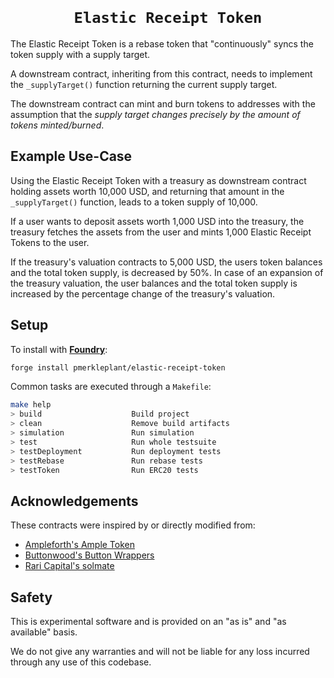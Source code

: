 <h1 align=center><code>
Elastic Receipt Token
</code></h1>

The Elastic Receipt Token is a rebase token that "continuously" syncs the token
supply with a supply target.

A downstream contract, inheriting from this contract, needs to implement the
`_supplyTarget()` function returning the current supply target.

The downstream contract can mint and burn tokens to addresses with the assumption
that the _supply target changes precisely by the amount of tokens minted/burned_.


## Example Use-Case

Using the Elastic Receipt Token with a treasury as downstream contract holding
assets worth 10,000 USD, and returning that amount in the `_supplyTarget()`
function, leads to a token supply of 10,000.

If a user wants to deposit assets worth 1,000 USD into the treasury, the treasury
fetches the assets from the user and mints 1,000 Elastic Receipt Tokens to the user.

If the treasury's valuation contracts to 5,000 USD, the users token balances and
the total token supply, is decreased by 50%. In case of an expansion of the
treasury valuation, the user balances and the total token supply is increased
by the percentage change of the treasury's valuation.


## Setup

To install with [**Foundry**](https://github.com/gakonst/foundry):
```sh
forge install pmerkleplant/elastic-receipt-token
```

Common tasks are executed through a `Makefile`:
```sh
make help
> build                    Build project
> clean                    Remove build artifacts
> simulation               Run simulation
> test                     Run whole testsuite
> testDeployment           Run deployment tests
> testRebase               Run rebase tests
> testToken                Run ERC20 tests
```


## Acknowledgements

These contracts were inspired by or directly modified from:
- [Ampleforth's Ample Token](https://github.com/ampleforth/ampleforth-contracts)
- [Buttonwood's Button Wrappers](https://github.com/buttonwood-protocol/button-wrappers)
- [Rari Capital's solmate](https://github.com/Rari-Capital/solmate)


## Safety

This is experimental software and is provided on an "as is" and
"as available" basis.

We do not give any warranties and will not be liable for any loss incurred
through any use of this codebase.
